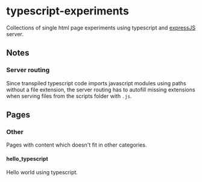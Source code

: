 # typescript-experiments

Collections of single html page experiments using typescript and [expressJS](http://expressjs.com/) server.

## Notes

### Server routing

Since transpiled typescript code imports javascript modules using paths without a file extension, the server routing has to autofill missing extensions when serving files from the scripts folder with `.js`.

## Pages

### Other

Pages with content which doesn't fit in other categories.

#### hello_typescript

Hello world using typescript.
